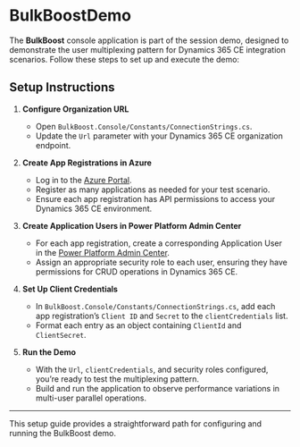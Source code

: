 # BulkBoostDemo

The **BulkBoost** console application is part of the session demo, designed to demonstrate the user multiplexing pattern for Dynamics 365 CE integration scenarios. Follow these steps to set up and execute the demo:

## Setup Instructions

1. **Configure Organization URL**  
   - Open `BulkBoost.Console/Constants/ConnectionStrings.cs`.
   - Update the `Url` parameter with your Dynamics 365 CE organization endpoint.

2. **Create App Registrations in Azure**  
   - Log in to the [Azure Portal](https://portal.azure.com).
   - Register as many applications as needed for your test scenario.
   - Ensure each app registration has API permissions to access your Dynamics 365 CE environment.

3. **Create Application Users in Power Platform Admin Center**  
   - For each app registration, create a corresponding Application User in the [Power Platform Admin Center](https://admin.powerplatform.microsoft.com/).
   - Assign an appropriate security role to each user, ensuring they have permissions for CRUD operations in Dynamics 365 CE.

4. **Set Up Client Credentials**  
   - In `BulkBoost.Console/Constants/ConnectionStrings.cs`, add each app registration’s `Client ID` and `Secret` to the `clientCredentials` list. 
   - Format each entry as an object containing `ClientId` and `ClientSecret`.

5. **Run the Demo**  
   - With the `Url`, `clientCredentials`, and security roles configured, you’re ready to test the multiplexing pattern.
   - Build and run the application to observe performance variations in multi-user parallel operations.

---

This setup guide provides a straightforward path for configuring and running the BulkBoost demo.

